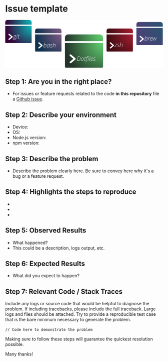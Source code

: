 # Issue template

![Banner representing the Dotfiles Library](./media/dotfiles.svg)

## Step 1: Are you in the right place?

-   For issues or feature requests related to the code **in this repository** file a [Github issue](https://github.com/reedia/dotfiles/issues).

## Step 2: Describe your environment

-   Device:
-   OS:
-   Node.js version:
-   npm version:
  
## Step 3: Describe the problem

-   Describe the problem clearly here. Be sure to convey here why it's a bug or a feature request.

## Step 4: Highlights the steps to reproduce

-
-
-
  
## Step 5: Observed Results

-   What happened?  
-   This could be a description, logs output, etc.
  
## Step 6: Expected Results

-   What did you expect to happen?
  
## Step 7: Relevant Code / Stack Traces

Include any logs or source code that would be helpful to diagnose the problem. If including tracebacks, please include the full traceback. Large logs and files should be attached. Try to provide a reproducible test case that is the bare minimum necessary to generate the problem.

  `// Code here to demonstrate the problem`

Making sure to follow these steps will guarantee the quickest resolution possible.

Many thanks!
